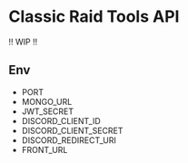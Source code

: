 # Classic Raid Tools API
!! WIP !!  

## Env
- PORT
- MONGO_URL
- JWT_SECRET
- DISCORD_CLIENT_ID
- DISCORD_CLIENT_SECRET
- DISCORD_REDIRECT_URI
- FRONT_URL
